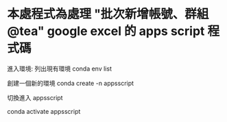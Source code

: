 # 本處程式為處理 "批次新增帳號、群組@tea" google excel 的 apps script 程式碼

進入環境:
列出現有環境
conda env list

創建一個新的環境
conda create -n appsscript

切換進入 appsscript

conda activate appsscript

